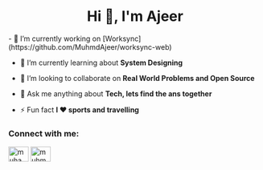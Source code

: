 <h1 align="center">Hi 👋, I'm Ajeer</h1>
- 🔭 I’m currently working on [Worksync](https://github.com/MuhmdAjeer/worksync-web)

- 🌱 I’m currently learning about **System Designing**

- 👯 I’m looking to collaborate on **Real World Problems and Open Source**

- 💬 Ask me anything about **Tech, lets find the ans together**

- ⚡ Fun fact **I ❤️ sports and travelling**

<h3 align="left">Connect with me:</h3>
<p align="left">
<a href="https://twitter.com/muhammedajeer11" target="blank"><img align="center" src="https://raw.githubusercontent.com/rahuldkjain/github-profile-readme-generator/master/src/images/icons/Social/twitter.svg" alt="muhammedajeer11" height="30" width="40" /></a>
<a href="https://linkedin.com/in/muhmdajeer" target="blank"><img align="center" src="https://raw.githubusercontent.com/rahuldkjain/github-profile-readme-generator/master/src/images/icons/Social/linked-in-alt.svg" alt="muhmdajeer" height="30" width="40" /></a>
</p>

